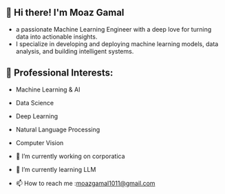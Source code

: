 ## 👋 Hi there! I'm Moaz Gamal
- a passionate Machine Learning Engineer with a deep love for turning data into actionable insights. 
- I specialize in developing and deploying machine learning models, data analysis, and building intelligent systems.

## 💼 Professional Interests:
- Machine Learning & AI
- Data Science
- Deep Learning
- Natural Language Processing
- Computer Vision

- 🔭 I’m currently working on corporatica
- 🌱 I’m currently learning LLM
- 📫 How to reach me :moazgamal1011@gmail.com

